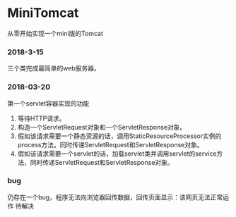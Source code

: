 # MiniTomcat
从零开始实现一个mini版的Tomcat

### 2018-3-15
三个类完成最简单的web服务器。

### 2018-03-20
第一个servlet容器实现的功能
1. 等待HTTP请求。
2. 构造一个ServletRequest对象和一个ServletResponse对象。
3. 假如该请求需要一个静态资源的话，调用StaticResourceProcessor实例的process方法，同时传递ServletRequest和ServletResponse对象。
4. 假如该请求需要一个servlet的话，加载servlet类并调用servlet的service方法，同时传递ServletRequest和ServletResponse对象。

### bug
仍存在一个bug，程序无法向浏览器回传数据，回传页面显示：该网页无法正常运作
待解决